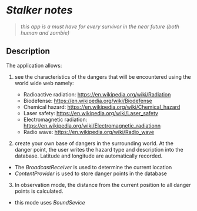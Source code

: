 # ***Stalker notes***
>*this app is a must have for every survivor in the near future (both human and zombie)*
## **Description**
The application allows:
1. see the characteristics of the dangers that will be encountered using the world wide web namely:
   * Radioactive radiation: https://en.wikipedia.org/wiki/Radiation
   * Biodefense: https://en.wikipedia.org/wiki/Biodefense
   * Chemical hazard: https://en.wikipedia.org/wiki/Chemical_hazard
   * Laser safety: https://en.wikipedia.org/wiki/Laser_safety
   * Electromagnetic radiation: https://en.wikipedia.org/wiki/Electromagnetic_radiationn
   * Radio wave: https://en.wikipedia.org/wiki/Radio_wave
     
2. create your own base of dangers in the surrounding world.
At the danger point, the user writes the hazard type and description into the database. Latitude and longitude are automatically recorded. 
 + The *BroadcastReceiver* is used to determine the current location
 + *ContentProvider* is used to store danger points in the database
3. In observation mode, the distance from the current position to all danger points is calculated.
+ this mode uses *BoundSevice*

